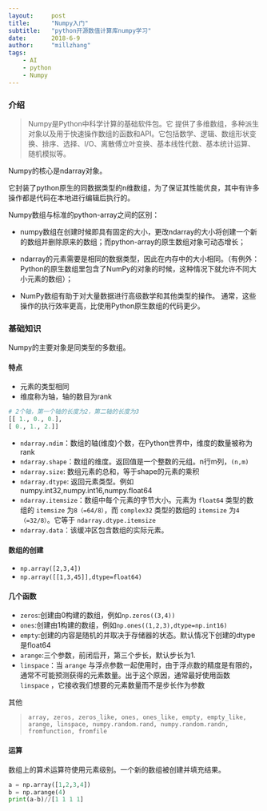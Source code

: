 ```yaml
---
layout:     post
title:      "Numpy入门"
subtitle:   "python开源数值计算库numpy学习"
date:       2018-6-9
author:     "millzhang"
tags:
    - AI
    - python
    - Numpy
---
```


### 介绍

> Numpy是Python中科学计算的基础软件包。它 提供了多维数组，多种派生对象以及用于快速操作数组的函数和API。它包括数学、逻辑、数组形状变换、排序、选择、I/O、离散傅立叶变换、基本线性代数、基本统计运算、随机模拟等。

Numpy的核心是ndarray对象。

它封装了python原生的同数据类型的n维数组，为了保证其性能优良，其中有许多操作都是代码在本地进行编辑后执行的。

Numpy数组与标准的python-array之间的区别：

* numpy数组在创建时候即具有固定的大小，更改ndarray的大小将创建一个新的数组并删除原来的数组；而python-array的原生数组对象可动态增长；

* ndarray的元素需要是相同的数据类型，因此在内存中的大小相同。（有例外：Python的原生数组里包含了NumPy的对象的时候，这种情况下就允许不同大小元素的数组）；

* NumPy数组有助于对大量数据进行高级数学和其他类型的操作。 通常，这些操作的执行效率更高，比使用Python原生数组的代码更少。


### 基础知识

Numpy的主要对象是同类型的多数组。

#### 特点

* 元素的类型相同
* 维度称为轴，轴的数目为rank

```python
# 2个轴，第一个轴的长度为2，第二轴的长度为3
[[ 1., 0., 0.],
[ 0., 1., 2.]]
```

* `ndarray.ndim`：数组的轴(维度)个数，在Python世界中，维度的数量被称为rank
* `ndarray.shape`：数组的维度。返回值是一个整数的元组。n行m列，`(n,m)`
* `ndarray.size`: 数组元素的总和，等于shape的元素的乘积
* `ndarray.dtype`: 返回元素类型。例如numpy.int32,numpy.int16,numpy.float64
* `ndarray.itemsize`：数组中每个元素的字节大小。元素为 `float64` 类型的数组的 `itemsize` 为`8（=64/8）`，而 `complex32` 类型的数组的 `itemsize` 为`4（=32/8）`。它等于 `ndarray.dtype.itemsize` 
* `ndarray.data`：该缓冲区包含数组的实际元素。

#### 数组的创建

* `np.array([2,3,4])`
* `np.array([[1,3,45]],dtype=float64)`

#### 几个函数

* `zeros`:创建由0构建的数组，例如`np.zeros((3,4))`
* `ones`:创建由1构建的数组，例如`np.ones((1,2,3),dtype=np.int16)`
* `empty`:创建的内容是随机的并取决于存储器的状态。默认情况下创建的dtype是float64
* `arange`:三个参数，前闭后开，第三个步长，默认步长为1.
* `linspace`：当 `arange` 与浮点参数一起使用时，由于浮点数的精度是有限的，通常不可能预测获得的元素数量。出于这个原因，通常最好使用函数 `linspace` ，它接收我们想要的元素数量而不是步长作为参数

其他
> `array, zeros, zeros_like, ones, ones_like, empty, empty_like, arange, linspace, numpy.random.rand, numpy.random.randn, fromfunction, fromfile`

#### 运算

数组上的算术运算符使用元素级别。一个新的数组被创建并填充结果。

```python
a = np.array([1,2,3,4])
b = np.arange(4)
print(a-b)//[1 1 1 1]
```